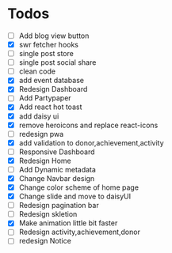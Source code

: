 # Todos

- [ ] Add blog view button
- [x] swr fetcher hooks
- [ ] single post store
- [ ] single post social share
- [ ] clean code
- [x] add event database
- [x] Redesign Dashboard
- [ ] Add Partypaper
- [x] Add react hot toast
- [x] add daisy ui
- [x] remove heroicons and replace react-icons
- [ ] redesign pwa
- [x] add validation to donor,achievement,activity
- [ ] Responsive Dashboard
- [x] Redesign Home
- [ ] Add Dynamic metadata
- [x] Change Navbar design
- [x] Change color scheme of home page
- [x] Change slide and move to daisyUI
- [ ] Redesign pagination bar
- [ ] Redesign skletion
- [x] Make animation little bit faster
- [ ] Redesign activity,achievement,donor
- [ ] redesign Notice
